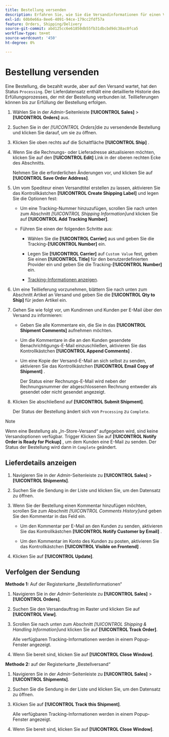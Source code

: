 ```yaml
---
title: Bestellung versenden
description: Erfahren Sie, wie Sie die Versandinformationen für einen Verarbeitungsauftrag ausfüllen und Versand- und Tracking-Informationen anzeigen.
exl-id: 60b0e66a-8ee6-4091-94ce-179cc2fdf57a
feature: Orders, Shipping/Delivery
source-git-commit: abd125cc6e61850db55fb31dbcbd9dc38ac0fca5
workflow-type: tm+mt
source-wordcount: '450'
ht-degree: 0%

---
```


# Bestellung versenden

Eine Bestellung, die bezahlt wurde, aber auf den Versand wartet, hat den Status `Processing`. Der Lieferdatensatz enthält eine detaillierte Historie des Erfüllungsprozesses, der mit der Bestellung verbunden ist. Teillieferungen können bis zur Erfüllung der Bestellung erfolgen.

1. Wählen Sie in der _Admin_-Seitenleiste **[!UICONTROL Sales]** > **[!UICONTROL Orders]** aus.

1. Suchen Sie in der _[!UICONTROL Orders]_&#x200B;die zu versendende Bestellung und klicken Sie darauf, um sie zu öffnen.

1. Klicken Sie oben rechts auf die Schaltfläche **[!UICONTROL Ship]** .

1. Wenn Sie die Rechnungs- oder Lieferadresse aktualisieren möchten, klicken Sie auf den **[!UICONTROL Edit]** Link in der oberen rechten Ecke des Abschnitts.

   Nehmen Sie die erforderlichen Änderungen vor, und klicken Sie auf **[!UICONTROL Save Order Address]**.

1. Um vom Spediteur einen Versandtitel erstellen zu lassen, aktivieren Sie das Kontrollkästchen **[!UICONTROL Create Shipping Label]** und legen Sie die Optionen fest:

   - Um eine Tracking-Nummer hinzuzufügen, scrollen Sie nach unten zum Abschnitt _[!UICONTROL Shipping Information]_&#x200B;und klicken Sie auf **[!UICONTROL Add Tracking Number]**.

   - Führen Sie einen der folgenden Schritte aus:

      - Wählen Sie die **[!UICONTROL Carrier]** aus und geben Sie die Tracking-**[!UICONTROL Number]** ein.

      - Legen Sie **[!UICONTROL Carrier]** auf `Custom Value` fest, geben Sie einen **[!UICONTROL Title]** für den benutzerdefinierten Provider ein und geben Sie die Tracking-**[!UICONTROL Number]** ein.

      - [Tracking-Informationen anzeigen](#track-the-shipment).

1. Um eine Teillieferung vorzunehmen, blättern Sie nach unten zum Abschnitt Artikel an Versand und geben Sie die **[!UICONTROL Qty to Ship]** für jeden Artikel ein.

1. Gehen Sie wie folgt vor, um Kundinnen und Kunden per E-Mail über den Versand zu informieren:

   - Geben Sie alle Kommentare ein, die Sie in das **[!UICONTROL Shipment Comments]** aufnehmen möchten.

   - Um die Kommentare in die an den Kunden gesendete Benachrichtigungs-E-Mail einzuschließen, aktivieren Sie das Kontrollkästchen **[!UICONTROL Append Comments]** .

   - Um eine Kopie der Versand-E-Mail an sich selbst zu senden, aktivieren Sie das Kontrollkästchen **[!UICONTROL Email Copy of Shipment]** .

     Der Status einer Rechnungs-E-Mail wird neben der Rechnungsnummer der abgeschlossenen Rechnung entweder als gesendet oder nicht gesendet angezeigt.

1. Klicken Sie abschließend auf **[!UICONTROL Submit Shipment]**.

   Der Status der Bestellung ändert sich von `Processing` zu `Complete`.

>[!NOTE]
>
>Wenn eine Bestellung als „In-Store-Versand“ aufgegeben wird, sind keine Versandoptionen verfügbar. Trigger Klicken Sie auf **[!UICONTROL Notify Order is Ready for Pickup]** , um dem Kunden eine E-Mail zu senden. Der Status der Bestellung wird dann in `Complete` geändert.

## Lieferdetails anzeigen

1. Navigieren Sie in der _Admin_-Seitenleiste zu **[!UICONTROL Sales]** > **[!UICONTROL Shipments]**.

1. Suchen Sie die Sendung in der Liste und klicken Sie, um den Datensatz zu öffnen.

1. Wenn Sie der Bestellung einen Kommentar hinzufügen möchten, scrollen Sie zum Abschnitt _[!UICONTROL Comments History]_&#x200B;und geben Sie den Kommentar in das Feld ein.

   - Um den Kommentar per E-Mail an den Kunden zu senden, aktivieren Sie das Kontrollkästchen **[!UICONTROL Notify Customer by Email]** .

   - Um den Kommentar im Konto des Kunden zu posten, aktivieren Sie das Kontrollkästchen **[!UICONTROL Visible on Frontend]** .

1. Klicken Sie auf **[!UICONTROL Update]**.

## Verfolgen der Sendung

**Methode 1:** Auf der Registerkarte „Bestellinformationen“

1. Navigieren Sie in der _Admin_-Seitenleiste zu **[!UICONTROL Sales]** > **[!UICONTROL Orders]**.

1. Suchen Sie den Versandauftrag im Raster und klicken Sie auf **[!UICONTROL View]**.

1. Scrollen Sie nach unten zum Abschnitt _[!UICONTROL Shipping & Handling Information]_&#x200B;und klicken Sie auf **[!UICONTROL Track Order]**.

   Alle verfügbaren Tracking-Informationen werden in einem Popup-Fenster angezeigt.

1. Wenn Sie bereit sind, klicken Sie auf **[!UICONTROL Close Window]**.

**Methode 2:** auf der Registerkarte „Bestellversand“

1. Navigieren Sie in der _Admin_-Seitenleiste zu **[!UICONTROL Sales]** > **[!UICONTROL Shipments]**.

1. Suchen Sie die Sendung in der Liste und klicken Sie, um den Datensatz zu öffnen.

1. Klicken Sie auf **[!UICONTROL Track this Shipment]**.

   Alle verfügbaren Tracking-Informationen werden in einem Popup-Fenster angezeigt.

1. Wenn Sie bereit sind, klicken Sie auf **[!UICONTROL Close Window]**.
